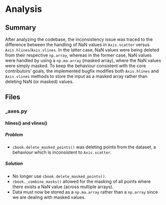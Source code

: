 # Analysis
## Summary
After analyzing the codebase, the inconsistency issue was traced to the difference between the handling of NaN values in `Axis.scatter` versus `Axis.hlines`/`Axis.vlines`. In the latter case, NaN values were being deleted from their respective `np.array`, whereas in the former case, NaN values were handled by using a `np.ma.array` (masked array), where the NaN values were simply masked. To keep the behaviour consistent with the core contributors' goals, the implemented bugfix modifies both `Axis.hlines` and `Axis.vlines` methods to store the input as a masked array rather than deleting NaN (or masked) values.
## Files
### _axes.py
#### hlines() and vlines()
##### Problem
* `cbook.delete_masked_points()` was deleting points from the dataset, a behaviour which is inconsistent to `Axis.scatter`.
##### Solution
* No longer use `cbook.delete_masked_points()`.
* `cbook._combine_masks()` allowed for the masking of all points where there exists a NaN value (across multiple arrays).
* Data must now be stored as a `np.ma.array` rather than a `np.array` since we are dealing with masked values.
